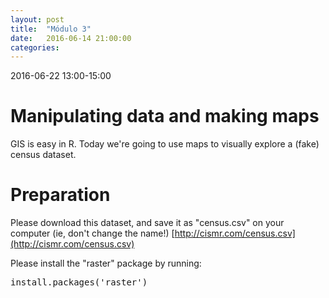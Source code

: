 ```yaml
---
layout: post
title:  "Módulo 3"
date:   2016-06-14 21:00:00
categories: 
---
```


2016-06-22 13:00-15:00

# Manipulating data and making maps

GIS is easy in R. Today we're going to use maps to visually explore a (fake) census dataset.

# Preparation  

Please download this dataset, and save it as "census.csv" on your computer (ie, don't change the name!)
[http://cismr.com/census.csv](http://cismr.com/census.csv)

Please install the "raster" package by running:

<pre>
install.packages('raster')
</pre>
